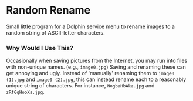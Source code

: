 # Random Rename
Small little program for a Dolphin service menu to rename images to a random
string of ASCII-letter characters.

### Why Would I Use This?
Occasionally when saving pictures from the Internet, you may run into files with
non-unique names. (e.g., ``image0.jpg``) Saving and renaming these can get
annoying and ugly. Instead of 'manually' renaming them to ``image0 (1).jpg`` and
``image0 (2).jpg``, this can instead rename each to a reasonably unique string
of characters. For instance, ``NogbaHbAkz.jpg`` and ``zRfGqHooXs.jpg``.
